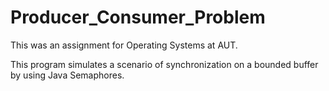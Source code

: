 Producer_Consumer_Problem
=========================
This was an assignment for Operating Systems at AUT.

This program simulates a scenario of synchronization on a bounded buffer by using Java Semaphores.
